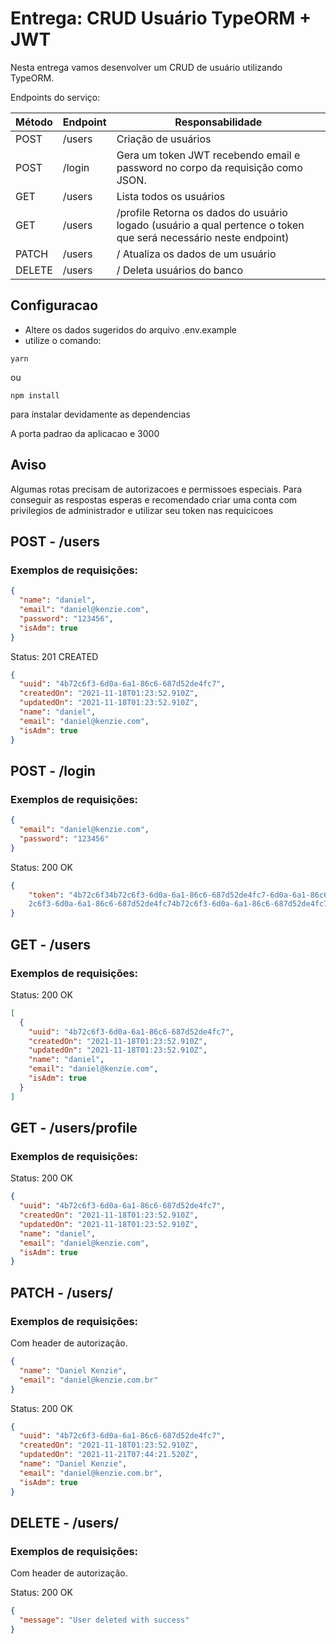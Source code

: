 # Entrega: CRUD Usuário TypeORM + JWT

Nesta entrega vamos desenvolver um CRUD de usuário utilizando TypeORM.

Endpoints do serviço:

| Método | Endpoint | Responsabilidade                                                                                                 |
| ------ | -------- | ---------------------------------------------------------------------------------------------------------------- |
| POST   | /users   | Criação de usuários                                                                                              |
| POST   | /login   | Gera um token JWT recebendo email e password no corpo da requisição como JSON.                                   |
| GET    | /users   | Lista todos os usuários                                                                                          |
| GET    | /users   | /profile Retorna os dados do usuário logado (usuário a qual pertence o token que será necessário neste endpoint) |
| PATCH  | /users   | /<uuid> Atualiza os dados de um usuário                                                                          |
| DELETE | /users   | /<uuid> Deleta usuários do banco                                                                                 |

## Configuracao

- Altere os dados sugeridos do arquivo .env.example
- utilize o comando:

```
yarn
```

ou

```
npm install
```

para instalar devidamente as dependencias

A porta padrao da aplicacao e 3000

## Aviso

Algumas rotas precisam de autorizacoes e permissoes especiais. Para conseguir as respostas esperas e recomendado criar uma conta com privilegios de administrador e utilizar seu token nas requicicoes

## POST - /users

### Exemplos de requisições:

```json
{
  "name": "daniel",
  "email": "daniel@kenzie.com",
  "password": "123456",
  "isAdm": true
}
```

Status: 201 CREATED

```json
{
  "uuid": "4b72c6f3-6d0a-6a1-86c6-687d52de4fc7",
  "createdOn": "2021-11-18T01:23:52.910Z",
  "updatedOn": "2021-11-18T01:23:52.910Z",
  "name": "daniel",
  "email": "daniel@kenzie.com",
  "isAdm": true
}
```

## POST - /login

### Exemplos de requisições:

```json
{
  "email": "daniel@kenzie.com",
  "password": "123456"
}
```

Status: 200 OK

```json
{
    "token": "4b72c6f34b72c6f3-6d0a-6a1-86c6-687d52de4fc7-6d0a-6a1-86c6-687d
    2c6f3-6d0a-6a1-86c6-687d52de4fc74b72c6f3-6d0a-6a1-86c6-687d52de4fc7",
}
```

## GET - /users

### Exemplos de requisições:

Status: 200 OK

```json
[
  {
    "uuid": "4b72c6f3-6d0a-6a1-86c6-687d52de4fc7",
    "createdOn": "2021-11-18T01:23:52.910Z",
    "updatedOn": "2021-11-18T01:23:52.910Z",
    "name": "daniel",
    "email": "daniel@kenzie.com",
    "isAdm": true
  }
]
```

## GET - /users/profile

### Exemplos de requisições:

Status: 200 OK

```json
{
  "uuid": "4b72c6f3-6d0a-6a1-86c6-687d52de4fc7",
  "createdOn": "2021-11-18T01:23:52.910Z",
  "updatedOn": "2021-11-18T01:23:52.910Z",
  "name": "daniel",
  "email": "daniel@kenzie.com",
  "isAdm": true
}
```

## PATCH - /users/<uuid>

### Exemplos de requisições:

Com header de autorização.

```json
{
  "name": "Daniel Kenzie",
  "email": "daniel@kenzie.com.br"
}
```

Status: 200 OK

```json
{
  "uuid": "4b72c6f3-6d0a-6a1-86c6-687d52de4fc7",
  "createdOn": "2021-11-18T01:23:52.910Z",
  "updatedOn": "2021-11-21T07:44:21.520Z",
  "name": "Daniel Kenzie",
  "email": "daniel@kenzie.com.br",
  "isAdm": true
}
```

## DELETE - /users/<uuid>

### Exemplos de requisições:

Com header de autorização.

Status: 200 OK

```json
{
  "message": "User deleted with success"
}
```

